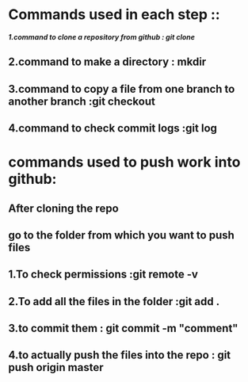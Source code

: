 # Commands used in each step :: 
##### 1.command to clone a repository from github : git clone <url of the github repo>
## 2.command to make a directory : mkdir<filename>
## 3.command to copy a file from one branch to another branch :git checkout <remote branch> <Relative path of the file to be copied from the other branch>
## 4.command to check commit logs :git log

# commands used to push work into github:
## After cloning the repo
## go to the folder from which you want to push files 
## 1.To check permissions :git remote -v
## 2.To add all the files in the folder :git add .
## 3.to commit them : git commit -m "comment"
## 4.to actually push the files into the repo : git push origin master  
